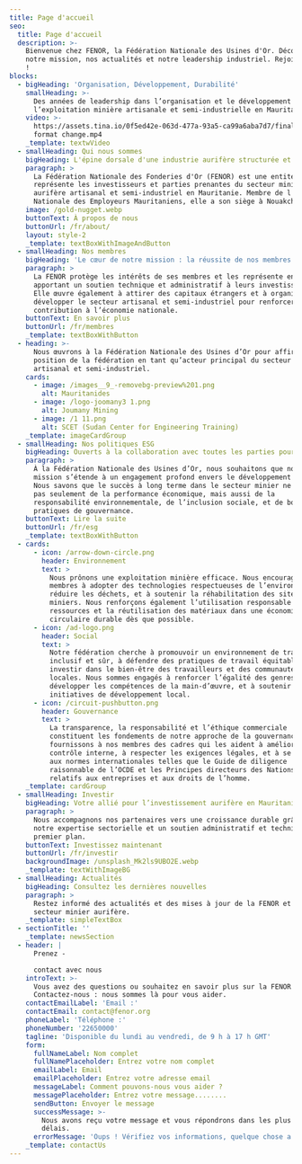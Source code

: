 ```yaml
---
title: Page d'accueil
seo:
  title: Page d'accueil
  description: >-
    Bienvenue chez FENOR, la Fédération Nationale des Usines d'Or. Découvrez
    notre mission, nos actualités et notre leadership industriel. Rejoignez-nous
    !
blocks:
  - bigHeading: 'Organisation, Développement, Durabilité'
    smallHeading: >-
      Des années de leadership dans l’organisation et le développement de
      l’exploitation minière artisanale et semi-industrielle en Mauritanie.
    video: >-
      https://assets.tina.io/0f5ed42e-063d-477a-93a5-ca99a6aba7d7/final before
      format change.mp4
    _template: textwVideo
  - smallHeading: Qui nous sommes
    bigHeading: L'épine dorsale d'une industrie aurifère structurée et unie
    paragraph: >
      La Fédération Nationale des Fonderies d'Or (FENOR) est une entité qui
      représente les investisseurs et parties prenantes du secteur minier
      aurifère artisanal et semi-industriel en Mauritanie. Membre de l'Union
      Nationale des Employeurs Mauritaniens, elle a son siège à Nouakchott.
    image: /gold-nugget.webp
    buttonText: À propos de nous
    buttonUrl: /fr/about/
    layout: style-2
    _template: textBoxWithImageAndButton
  - smallHeading: Nos membres
    bigHeading: 'Le cœur de notre mission : la réussite de nos membres'
    paragraph: >
      La FENOR protège les intérêts de ses membres et les représente en
      apportant un soutien technique et administratif à leurs investissements.
      Elle œuvre également à attirer des capitaux étrangers et à organiser et
      développer le secteur artisanal et semi-industriel pour renforcer sa
      contribution à l’économie nationale.
    buttonText: En savoir plus
    buttonUrl: /fr/membres
    _template: textBoxWithButton
  - heading: >-
      Nous œuvrons à la Fédération Nationale des Usines d’Or pour affirmer la
      position de la fédération en tant qu’acteur principal du secteur minier
      artisanal et semi-industriel.
    cards:
      - image: /images__9_-removebg-preview%201.png
        alt: Mauritanides
      - image: /logo-joomany3 1.png
        alt: Joumany Mining
      - image: /1 11.png
        alt: SCET (Sudan Center for Engineering Training)
    _template: imageCardGroup
  - smallHeading: Nos politiques ESG
    bigHeading: Ouverts à la collaboration avec toutes les parties pour le bien du secteur
    paragraph: >
      À la Fédération Nationale des Usines d’Or, nous souhaitons que notre
      mission s’étende à un engagement profond envers le développement durable.
      Nous savons que le succès à long terme dans le secteur minier ne dépend
      pas seulement de la performance économique, mais aussi de la
      responsabilité environnementale, de l’inclusion sociale, et de bonnes
      pratiques de gouvernance.
    buttonText: Lire la suite
    buttonUrl: /fr/esg
    _template: textBoxWithButton
  - cards:
      - icon: /arrow-down-circle.png
        header: Environnement
        text: >
          Nous prônons une exploitation minière efficace. Nous encourageons nos
          membres à adopter des technologies respectueuses de l’environnement, à
          réduire les déchets, et à soutenir la réhabilitation des sites
          miniers. Nous renforçons également l’utilisation responsable des
          ressources et la réutilisation des matériaux dans une économie
          circulaire durable dès que possible.
      - icon: /ad-logo.png
        header: Social
        text: >
          Notre fédération cherche à promouvoir un environnement de travail
          inclusif et sûr, à défendre des pratiques de travail équitables, et à
          investir dans le bien-être des travailleurs et des communautés
          locales. Nous sommes engagés à renforcer l’égalité des genres, à
          développer les compétences de la main-d’œuvre, et à soutenir les
          initiatives de développement local.
      - icon: /circuit-pushbutton.png
        header: Gouvernance
        text: >
          La transparence, la responsabilité et l’éthique commerciale
          constituent les fondements de notre approche de la gouvernance. Nous
          fournissons à nos membres des cadres qui les aident à améliorer le
          contrôle interne, à respecter les exigences légales, et à se conformer
          aux normes internationales telles que le Guide de diligence
          raisonnable de l’OCDE et les Principes directeurs des Nations Unies
          relatifs aux entreprises et aux droits de l’homme.
    _template: cardGroup
  - smallHeading: Investir
    bigHeading: Votre allié pour l’investissement aurifère en Mauritanie
    paragraph: >
      Nous accompagnons nos partenaires vers une croissance durable grâce à
      notre expertise sectorielle et un soutien administratif et technique de
      premier plan.
    buttonText: Investissez maintenant
    buttonUrl: /fr/investir
    backgroundImage: /unsplash_Mk2ls9UBO2E.webp
    _template: textWithImageBG
  - smallHeading: Actualités
    bigHeading: Consultez les dernières nouvelles
    paragraph: >
      Restez informé des actualités et des mises à jour de la FENOR et du
      secteur minier aurifère.
    _template: simpleTextBox
  - sectionTitle: ''
    _template: newsSection
  - header: |
      Prenez - 

      contact avec nous
    introText: >-
      Vous avez des questions ou souhaitez en savoir plus sur la FENOR ?  
      Contactez-nous : nous sommes là pour vous aider.
    contactEmailLabel: 'Email :'
    contactEmail: contact@fenor.org
    phoneLabel: 'Téléphone :'
    phoneNumber: '22650000'
    tagline: 'Disponible du lundi au vendredi, de 9 h à 17 h GMT'
    form:
      fullNameLabel: Nom complet
      fullNamePlaceholder: Entrez votre nom complet
      emailLabel: Email
      emailPlaceholder: Entrez votre adresse email
      messageLabel: Comment pouvons-nous vous aider ?
      messagePlaceholder: Entrez votre message........
      sendButton: Envoyer le message
      successMessage: >-
        Nous avons reçu votre message et vous répondrons dans les plus brefs
        délais.
      errorMessage: 'Oups ! Vérifiez vos informations, quelque chose a mal tourné.'
    _template: contactUs
---
```


